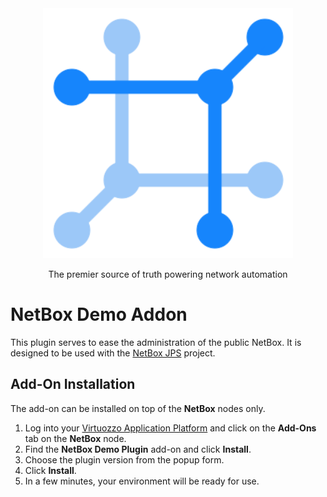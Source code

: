 <div align="center">
  <img src="https://raw.githubusercontent.com/Onemind-Services-LLC/netbox-jps/master/images/logo.png" width="400" alt="NetBox logo" />
  <p>The premier source of truth powering network automation</p>
</div>

# NetBox Demo Addon

This plugin serves to ease the administration of the public NetBox. It is designed to be used with the
[NetBox JPS](https://github.com/Onemind-Services-LLC/netbox-jps) project.

## Add-On Installation

The add-on can be installed on top of the **NetBox** nodes only.

1. Log into your [Virtuozzo Application Platform](https://app.xapp.cloudmydc.com/) and click on the **Add-Ons** tab on the **NetBox** node.
2. Find the **NetBox Demo Plugin** add-on and click **Install**.
3. Choose the plugin version from the popup form.
4. Click **Install**.
5. In a few minutes, your environment will be ready for use.

